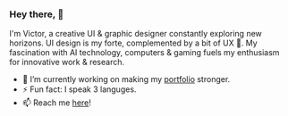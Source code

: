 ### Hey there, 💚

I'm Victor, a creative UI & graphic designer constantly exploring new horizons. UI design is my forte, complemented by a bit of UX 👀. My fascination with AI technology, computers & gaming fuels my enthusiasm for innovative work & research.

- 🔭 I’m currently working on making my [portfolio](https://shad-cn-bfgtxkp4j-vtonu.vercel.app/) stronger.
- ⚡ Fun fact: I speak 3 languges.
- 📫 Reach me [here](https://victortonu.myportfolio.com/contact)!

